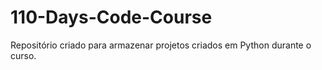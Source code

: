 # 110-Days-Code-Course

Repositório criado para armazenar projetos criados em Python durante o curso.
